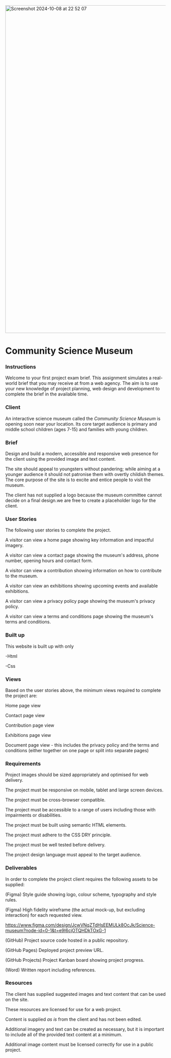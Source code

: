 













<img width="1029" alt="Screenshot 2024-10-08 at 22 52 07" src="https://github.com/user-attachments/assets/6b8115d1-2557-46dd-9aec-adfe2dfa6920">








#                                         Community Science Museum

 ### Instructions
Welcome to your first project exam brief. This assignment simulates a real-world brief that you may receive at from a web agency. The aim is to use your new knowledge of project planning, web design and development to complete the brief in the available time.

 ### Client
An interactive science museum called the *Community Science Museum* is opening soon near your location. Its core target audience is primary and middle school children (ages 7-15) and families with young children.



### Brief
Design and build a modern, accessible and responsive web presence for the client using the provided image and text content.

The site should appeal to youngsters without pandering; while aiming at a younger audience it should not patronise them with overtly childish themes. The core purpose of the site is to excite and entice people to visit the museum.

The client has not supplied a logo because the museum committee cannot decide on a final design.we are free to create a placeholder logo for the client.

### User Stories
The following user stories to complete the project.

A visitor can view a home page showing key information and impactful imagery.

A visitor can view a contact page showing the museum's address, phone number, opening hours and contact form.

A visitor can view a contribution showing information on how to contribute to the museum.

A visitor can view an exhibitions showing upcoming events and available exhibitions.

A visitor can view a privacy policy page showing the museum's privacy policy.

A visitor can view a terms and conditions page showing the museum's terms and conditions.

### Built up
This website is built up with only

-Html

-Css

 ### Views
Based on the user stories above, the minimum views required to complete the project are:

Home page view

Contact page view

Contribution page view

Exhibitions page view

Document page view - this includes the privacy policy and the terms and conditions (either together on one page or split into separate pages)

### Requirements
Project images should be sized appropriately and optimised for web delivery.

The project must be responsive on mobile, tablet and large screen devices.

The project must be cross-browser compatible.

The project must be accessible to a range of users including those with impairments or disabilities.

The project must be built using semantic HTML elements.

The project must adhere to the CSS DRY principle.

The project must be well tested before delivery.

The project design language must appeal to the target audience.



### Deliverables
In order to complete the project client requires the following assets to be supplied:

(Figma) Style guide showing logo, colour scheme, typography and style rules.

(Figma) High fidelity wireframe  (the actual mock-up, but excluding interaction) for each requested view.

https://www.figma.com/design/JcwVNqZTdHsEEMULk8OcJk/Science-museum?node-id=0-1&t=e9I6cjOTQHDkTOxG-1

(GitHub) Project source code hosted in a public repository.

(GitHub Pages) Deployed project preview URL.

(GitHub Projects) Project Kanban board showing project progress.

(Word) Written report including references.

### Resources
The client has supplied suggested images and text content that can be used on the site.

These resources are licensed for use for a web project.

Content is supplied *as is* from the client and has not been edited.

Additional imagery and text can be created as necessary, but it is important to include all of the provided text content at a minimum.

Additional image content must be licensed correctly for use in a public project.



